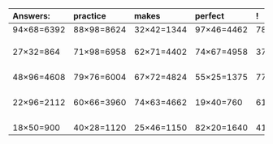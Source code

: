 | Answers: | practice | makes | perfect | ! |
| :--- | :--- | :--- | :--- | :--- |
| 94×68=6392 | 88×98=8624 | 32×42=1344 | 97×46=4462 | 78×44=3432 | 
|   |   |   |   |   | 
|   |   |   |   |   | 
|   |   |   |   |   | 
| 27×32=864 | 71×98=6958 | 62×71=4402 | 74×67=4958 | 37×76=2812 | 
|   |   |   |   |   | 
|   |   |   |   |   | 
|   |   |   |   |   | 
|   |   |   |   |   | 
| 48×96=4608 | 79×76=6004 | 67×72=4824 | 55×25=1375 | 77×46=3542 | 
|   |   |   |   |   | 
|   |   |   |   |   | 
|   |   |   |   |   | 
|   |   |   |   |   | 
| 22×96=2112 | 60×66=3960 | 74×63=4662 | 19×40=760 | 61×45=2745 | 
|   |   |   |   |   | 
|   |   |   |   |   | 
|   |   |   |   |   | 
|   |   |   |   |   | 
| 18×50=900 | 40×28=1120 | 25×46=1150 | 82×20=1640 | 41×97=3977 | 
